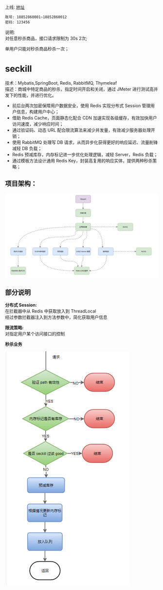 上线: 
[地址](https://seckill.janh80.com/)

```html
账号: 18852860001~18852860012
密码: 123456
```

说明:   
对任意秒杀商品，接口请求限制为 30s 2次;      

单用户只能对秒杀商品秒杀一次；  



# seckill
技术：Mybatis,SpringBoot, Redis, RabbitMQ, Thymeleaf  
描述：商城中特定商品的秒杀，指定时间开启和关闭，通过 JMeter 进行测试高并发下的性能，并进行优化。    

- 前后台两次加密保障用户数据安全，使用 Redis 实现分布式 Session 管理用户信息，构建用户中心；
- 借助 Redis Cache，页面静态化配合 CDN 加速实现各级缓存，有效加快用户访问速度，减少响应时间；
- 通过验证码、动态 URL 配合限流算法来减少并发量，有效减少服务器处理开销；
- 使用 RabbitMQ 处理写 DB 请求，从而异步化获得更好的响应延迟、流量削锋减轻 DB 负载；
- Redis 预减库存，内存标记进一步优化处理逻辑，减轻 Server，Redis 负载；
- 通过模板方法设计通用 Redis Key，封装高复用的响应实体，提供两种秒杀策略；



## 项目架构：

![1552525386186](assets\1552525386186.png)




## 部分说明
**分布式 Session:**  
在拦截器中从 Redis 中获取放入到 ThreadLocal  
经过参数拦截器注入到方法参数中，简化获取用户信息  

**限流策略:**  
对指定用户某个访问接口的控制  



  

**秒杀业务**

![1553055718873](assets/1553055718873.png)